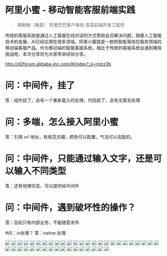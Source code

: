 

# 阿里小蜜 - 移动智能客服前端实践

> 韩盼盼（暁麦）
> 阿里巴巴客户体验
> 资深前端开发工程师

传统的客服系统是通过人工客服在线对话的方式帮助会员解决问题，随着人工智能技术的发展，AI已经应用在很多领域，阿里小蜜就是一款把智能落地在服务领域的移动端客服产品。作为移动端的智能客服系统，相比于传统的客服系统会遇到哪些挑战呢，本次分享将为大家带来经验分享。

http://d2forum.alibaba-inc.com/#/index?_k=mizz3b

# 问：中间件，挂了
答：组件挂了，会有一个重新载入的处理，代码挂了，会有文案去处理


# 问：多端，怎么接入阿里小蜜
答：引用 url 地址，有规范文檔，颜色可以配置，气泡可以去配的。

# 问：中间件，只能通过输入文字，还是可以输入不同类型
答：还有地理讯息，可以提供给中间件

# 问：中间件，遇到破坏性的操作？
答：目前只有内部业务，不能随意发布


#问：io处理？
答：native 处理

![](10.jpg)
![](11.jpg)
![](12.jpg)
![](13.jpg)
![](14.jpg)
![](15.jpg)
![](16.jpg)
![](17.jpg)
![](18.jpg)
![](19.jpg)
![](20.jpg)
![](21.jpg)
![](22.jpg)
![](23.jpg)
![](24.jpg)
![](25.jpg)
![](28.jpg)
![](29.jpg)
![](30.jpg)
![](31.jpg)
![](32.jpg)
![](33.jpg)
![](34.jpg)
![](35.jpg)
![](36.jpg)
![](37.jpg)
![](38.jpg)
![](39.jpg)
![](40.jpg)
![](41.jpg)
![](42.jpg)
![](43.jpg)
![](44.jpg)
![](45.jpg)
![](46.jpg)
![](47.jpg)
![](48.jpg)
![](49.jpg)
![](50.jpg)
![](51.jpg)
![](52.jpg)
![](53.jpg)







